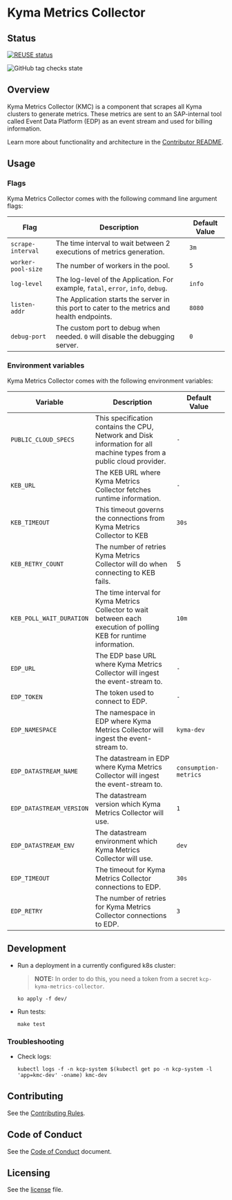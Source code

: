 # Kyma Metrics Collector

## Status

[![REUSE status](https://api.reuse.software/badge/github.com/kyma-project/kyma-metrics-collector)](https://api.reuse.software/info/github.com/kyma-project/kyma-metrics-collector)

![GitHub tag checks state](https://img.shields.io/github/checks-status/kyma-project/kyma-metrics-collector/main?label=kyma-metrics-collector&link=https%3A%2F%2Fgithub.com%2Fkyma-project%2Fkyma-metrics-collector%2Fcommits%2Fmain)

## Overview
Kyma Metrics Collector (KMC) is a component that scrapes all Kyma clusters to generate metrics. These metrics are sent to an SAP-internal tool called Event Data Platform (EDP) as an event stream and used for billing information.

Learn more about functionality and architecture in the [Contributor README](./docs/contributor/README.md).

## Usage

### Flags

Kyma Metrics Collector comes with the following command line argument flags:

| Flag | Description | Default Value   |
| ----- | ------------ | ------------- |
| `scrape-interval` | The time interval to wait between 2 executions of metrics generation. | `3m`         |
| `worker-pool-size` | The number of workers in the pool. | `5` |
| `log-level` | The log-level of the Application. For example, `fatal`, `error`, `info`, `debug`. | `info` |
| `listen-addr` | The Application starts the server in this port to cater to the metrics and health endpoints. | `8080` |
| `debug-port` | The custom port to debug when needed. `0` will disable the debugging server. | `0` |

### Environment variables

Kyma Metrics Collector comes with the following environment variables:

 | Variable | Description | Default Value   |
 | ----- | ------------ | ------------- |
 | `PUBLIC_CLOUD_SPECS` | This specification contains the CPU, Network and Disk information for all machine types from a public cloud provider.  | `-` |
 | `KEB_URL` | The KEB URL where Kyma Metrics Collector fetches runtime information. | `-` |
 | `KEB_TIMEOUT` | This timeout governs the connections from Kyma Metrics Collector to KEB | `30s` |
 | `KEB_RETRY_COUNT` | The number of retries Kyma Metrics Collector will do when connecting to KEB fails. | 5 |
 | `KEB_POLL_WAIT_DURATION` | The time interval for Kyma Metrics Collector to wait between each execution of polling KEB for runtime information. | `10m` |
 | `EDP_URL` | The EDP base URL where Kyma Metrics Collector will ingest the event-stream to. | `-` |
 | `EDP_TOKEN` | The token used to connect to EDP. | `-` |
 | `EDP_NAMESPACE` | The namespace in EDP where Kyma Metrics Collector will ingest the event-stream to.| `kyma-dev` |
 | `EDP_DATASTREAM_NAME` | The datastream in EDP where Kyma Metrics Collector will ingest the event-stream to. | `consumption-metrics` |
 | `EDP_DATASTREAM_VERSION` | The datastream version which Kyma Metrics Collector will use. | `1` |
 | `EDP_DATASTREAM_ENV` | The datastream environment which Kyma Metrics Collector will use.  | `dev` |
 | `EDP_TIMEOUT` | The timeout for Kyma Metrics Collector connections to EDP. | `30s` |
 | `EDP_RETRY` | The number of retries for Kyma Metrics Collector connections to EDP. | `3` |

## Development
- Run a deployment in a currently configured k8s cluster:
  >**NOTE:** In order to do this, you need a token from a secret `kcp-kyma-metrics-collector`.
  ```
  ko apply -f dev/
  ```

- Run tests:
  ```
  make test
  ```

### Troubleshooting
- Check logs:
  ```
  kubectl logs -f -n kcp-system $(kubectl get po -n kcp-system -l 'app=kmc-dev' -oname) kmc-dev
  ```

## Contributing

See the [Contributing Rules](CONTRIBUTING.md).

## Code of Conduct

See the [Code of Conduct](CODE_OF_CONDUCT.md) document.

## Licensing

See the [license](./LICENSE) file.
